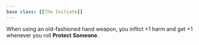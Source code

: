 ```yaml
---
base class: [[The Initiate]]
---
```

When using an old-fashioned hand weapon, you inflict +1 harm and get +1 whenever you roll **Protect Someone**.